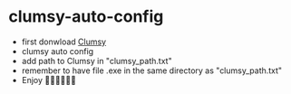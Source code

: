 # clumsy-auto-config
- first donwload [Clumsy](https://github.com/jagt/clumsy/releases/tag/0.2)
- clumsy auto config
- add path to Clumsy in "clumsy_path.txt"
- remember to have file .exe in the same directory as "clumsy_path.txt"
- Enjoy
🌭🍟🍔🍕🥓🥓

